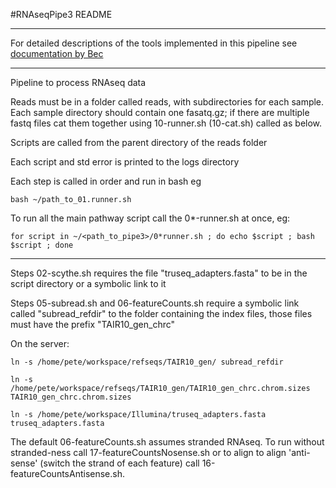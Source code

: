 #RNAseqPipe3 README

---

For detailed descriptions of the tools implemented in this pipeline see [documentation by Bec](https://github.com/pedrocrisp/NGS-pipelines/blob/master/Docs/RNAseq.md)

---

Pipeline to process RNAseq data

Reads must be in a folder called reads, with subdirectories for each sample.  Each sample directory should contain one fasatq.gz; if there are multiple fastq files cat them together using 10-runner.sh (10-cat.sh) called as below.

Scripts are called from the parent directory of the reads folder

Each script and std error is printed to the logs directory

Each step is called in order and run in bash eg 

```
bash ~/path_to_01.runner.sh
```

To run all the main pathway script call the 0*-runner.sh at once, eg:

```
for script in ~/<path_to_pipe3>/0*runner.sh ; do echo $script ; bash $script ; done
```

---

Steps 02-scythe.sh requires the file "truseq_adapters.fasta" to be in the script directory or a symbolic link to it

Steps 05-subread.sh and 06-featureCounts.sh require a symbolic link called "subread\_refdir" to the folder containing the index files, those files must have the prefix "TAIR10\_gen\_chrc"

On the server:

```
ln -s /home/pete/workspace/refseqs/TAIR10_gen/ subread_refdir

ln -s /home/pete/workspace/refseqs/TAIR10_gen/TAIR10_gen_chrc.chrom.sizes TAIR10_gen_chrc.chrom.sizes

ln -s /home/pete/workspace/Illumina/truseq_adapters.fasta truseq_adapters.fasta

```

The default 06-featureCounts.sh assumes stranded RNAseq.  To run without stranded-ness call 17-featureCountsNosense.sh or to align to align 'anti-sense' (switch the strand of each feature) call 16-featureCountsAntisense.sh.
